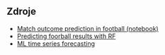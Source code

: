 ## Zdroje
- [Match outcome prediction in football (notebook)](https://www.kaggle.com/airback/match-outcome-prediction-in-football/notebook)
- [Predicting foorball results with RF](https://medium.com/@nicholasutikal/predict-football-results-with-random-forest-c3e6f6e2ee58)
- [ML time series forecasting](https://towardsdatascience.com/ml-time-series-forecasting-the-right-way-cbf3678845ff)
